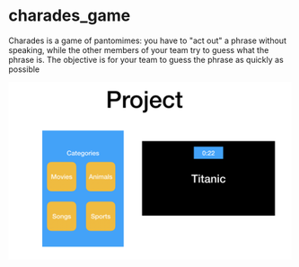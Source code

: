# charades_game

Charades is a game of pantomimes: you have to &quot;act out&quot; a phrase without speaking, while the other members of your team try to guess what the phrase is. The objective is for your team to guess the phrase as quickly as possible

![Project Phase1](/image2019-5-30_17-51-56.png)


